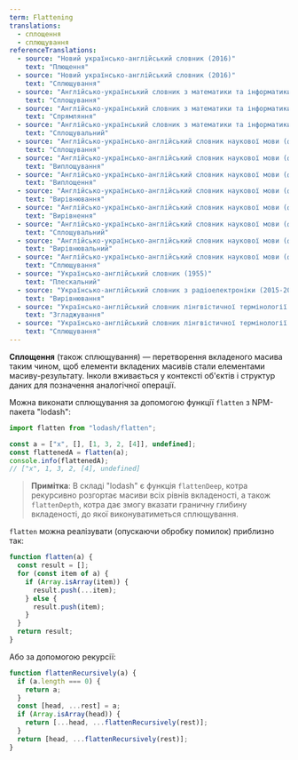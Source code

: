 ```yaml
---
term: Flattening
translations:
  - сплощення
  - сплющування
referenceTranslations:
  - source: "Новий українсько-англійський словник (2016)"
    text: "Плющення"
  - source: "Новий українсько-англійський словник (2016)"
    text: "Сплющування"
  - source: "Англійсько-український словник з математики та інформатики (2010)"
    text: "Сплощування"
  - source: "Англійсько-український словник з математики та інформатики (2010)"
    text: "Спрямляння"
  - source: "Англійсько-український словник з математики та інформатики (2010)"
    text: "Сплощувальний"
  - source: "Англійсько-українсько-англійський словник наукової мови (фізика та споріднені науки). Частина І англійсько-українська (2010)"
    text: "Сплощування"
  - source: "Англійсько-українсько-англійський словник наукової мови (фізика та споріднені науки). Частина І англійсько-українська (2010)"
    text: "Виплощування"
  - source: "Англійсько-українсько-англійський словник наукової мови (фізика та споріднені науки). Частина І англійсько-українська (2010)"
    text: "Виплощення"
  - source: "Англійсько-українсько-англійський словник наукової мови (фізика та споріднені науки). Частина І англійсько-українська (2010)"
    text: "Вирівнювання"
  - source: "Англійсько-українсько-англійський словник наукової мови (фізика та споріднені науки). Частина І англійсько-українська (2010)"
    text: "Вирівнення"
  - source: "Англійсько-українсько-англійський словник наукової мови (фізика та споріднені науки). Частина І англійсько-українська (2010)"
    text: "Сплощувальний"
  - source: "Англійсько-українсько-англійський словник наукової мови (фізика та споріднені науки). Частина І англійсько-українська (2010)"
    text: "Вирівнювальний"
  - source: "Англійсько-українсько-англійський словник наукової мови (фізика та споріднені науки). Частина І англійсько-українська (2010)"
    text: "Сплющування"
  - source: "Українсько-англійський словник (1955)"
    text: "Плескальний"
  - source: "Українсько-англійський словник з радіоелектроніки (2015-2018)"
    text: "Вирівнювання"
  - source: "Українсько-англійський словник лінгвістичної термінології (2013)"
    text: "Згладжування"
  - source: "Українсько-англійський словник лінгвістичної термінології (2013)"
    text: "Сплющування"
---
```


**Сплощення** (також сплющування) — перетворення вкладеного масива таким чином, щоб елементи вкладених масивів стали елементами масиву-результату. Інколи вживається у контексті об'єктів і структур даних для позначення аналогічної операції.

Можна виконати сплющування за допомогою функції `flatten` з NPM-пакета "lodash":

```js
import flatten from "lodash/flatten";

const a = ["x", [], [1, 3, 2, [4]], undefined];
const flattenedA = flatten(a);
console.info(flattenedA);
// ["x", 1, 3, 2, [4], undefined]
```

> **Примітка**: В складі "lodash" є функція `flattenDeep`, котра рекурсивно розгортає масиви всіх рівнів вкладеності, а також `flattenDepth`, котра дає змогу вказати граничну глибину вкладеності, до якої виконуватиметься сплющування.

`flatten` можна реалізувати (опускаючи обробку помилок) приблизно так:

```js
function flatten(a) {
  const result = [];
  for (const item of a) {
    if (Array.isArray(item)) {
      result.push(...item);
    } else {
      result.push(item);
    }
  }
  return result;
}
```

Або за допомогою рекурсії:

```js
function flattenRecursively(a) {
  if (a.length === 0) {
    return a;
  }
  const [head, ...rest] = a;
  if (Array.isArray(head)) {
    return [...head, ...flattenRecursively(rest)];
  }
  return [head, ...flattenRecursively(rest)];
}
```
